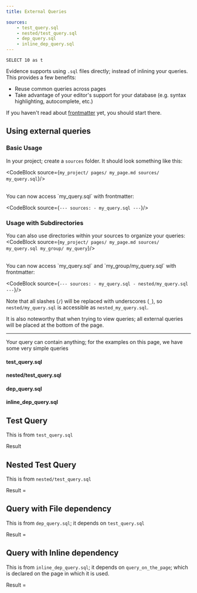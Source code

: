 ```yaml
---
title: External Queries

sources:
    - test_query.sql
    - nested/test_query.sql
    - dep_query.sql
    - inline_dep_query.sql
---
```


```query_on_the_page
SELECT 10 as t
```

Evidence supports using `.sql` files directly; instead of inlining your queries.
This provides a few benefits:
 - Reuse common queries across pages
 - Take advantage of your editor's support for your database (e.g. syntax highlighting, autocomplete, etc.)

<Alert status="warning">
If you haven't read about <a href="/frontmatter" target="_blank">frontmatter</a> yet, you should start there.
</Alert>


## Using external queries

### Basic Usage

In your project; create a `sources` folder. It should look something like this:

<CodeBlock source={`my_project/
  pages/
    my_page.md
  sources/
    my_query.sql`}/>

<br/>
You can now access `my_query.sql` with frontmatter:

<CodeBlock source={`---
    sources:
        - my_query.sql
---`}/>

### Usage with Subdirectories

You can also use directories within your sources to organize your queries:
<CodeBlock source={`my_project/
  pages/
    my_page.md
  sources/
    my_query.sql
    my_group/
      my_query`}/>

<br/>
You can now access `my_query.sql` and `my_group/my_query.sql` with frontmatter:

<CodeBlock source={`---
    sources:
        - my_query.sql
        - nested/my_query.sql
---`}/>

Note that all slashes (`/`) will be replaced with underscores (`_`), so `nested/my_query.sql` is accessible as `nested_my_query.sql`.

It is also noteworthy that when trying to view queries; all external queries will be placed at the bottom of the page.

--- 

Your query can contain anything; for the examples on this page, we have some very simple queries

#### test_query.sql
<CodeBlock source="SELECT 1 as t;"/>

#### nested/test_query.sql
<CodeBlock source="SELECT 2 as t;"/>

#### dep_query.sql
<CodeBlock source="SELECT t * 2 as x FROM ${test_query}"/>

#### inline_dep_query.sql
<CodeBlock source="SELECT t * 4 as x FROM ${query_on_the_page}"/>


## Test Query

This is from `test_query.sql`

Result <Value data={test_query} value="t"/>

## Nested Test Query

This is from `nested/test_query.sql`

Result = <Value data={nested_test_query} value="t"/>

## Query with File dependency

This is from `dep_query.sql`; it depends on `test_query.sql`

Result = <Value data={dep_query} value="x"/>

## Query with Inline dependency

This is from `inline_dep_query.sql`; it depends on `query_on_the_page`; which is declared on the page in which it is used.

Result = <Value data={inline_dep_query} value="x"/>